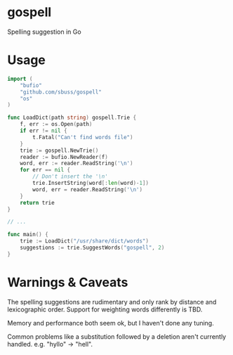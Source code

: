 gospell
=======

Spelling suggestion in Go

Usage
=====

```go
import (
	"bufio"
	"github.com/sbuss/gospell"
	"os"
)

func LoadDict(path string) gospell.Trie {
	f, err := os.Open(path)
	if err != nil {
		t.Fatal("Can't find words file")
	}
	trie := gospell.NewTrie()
	reader := bufio.NewReader(f)
	word, err := reader.ReadString('\n')
	for err == nil {
		// Don't insert the '\n'
		trie.InsertString(word[:len(word)-1])
		word, err = reader.ReadString('\n')
	}
	return trie
}

// ...

func main() {
	trie := LoadDict("/usr/share/dict/words")
	suggestions := trie.SuggestWords("gospell", 2)
}
```

Warnings & Caveats
==================
The spelling suggestions are rudimentary and only rank by distance and
lexicographic order. Support for weighting words differently is TBD.

Memory and performance both seem ok, but I haven't done any tuning.

Common problems like a substitution followed by a deletion aren't currently
handled. e.g. "hyllo" -> "hell".
